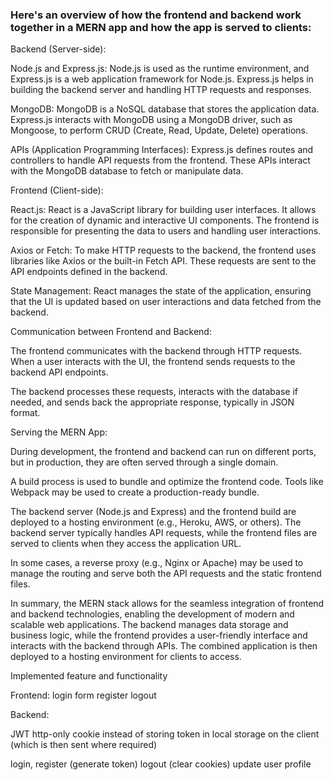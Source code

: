 ### Here's an overview of how the frontend and backend work together in a MERN app and how the app is served to clients:

Backend (Server-side):

Node.js and Express.js: Node.js is used as the runtime environment, and Express.js is a web application framework for Node.js. Express.js helps in building the backend server and handling HTTP requests and responses.

MongoDB: MongoDB is a NoSQL database that stores the application data. Express.js interacts with MongoDB using a MongoDB driver, such as Mongoose, to perform CRUD (Create, Read, Update, Delete) operations.

APIs (Application Programming Interfaces): Express.js defines routes and controllers to handle API requests from the frontend. These APIs interact with the MongoDB database to fetch or manipulate data.

Frontend (Client-side):

React.js: React is a JavaScript library for building user interfaces. It allows for the creation of dynamic and interactive UI components. The frontend is responsible for presenting the data to users and handling user interactions.

Axios or Fetch: To make HTTP requests to the backend, the frontend uses libraries like Axios or the built-in Fetch API. These requests are sent to the API endpoints defined in the backend.

State Management: React manages the state of the application, ensuring that the UI is updated based on user interactions and data fetched from the backend.

Communication between Frontend and Backend:

The frontend communicates with the backend through HTTP requests. When a user interacts with the UI, the frontend sends requests to the backend API endpoints.

The backend processes these requests, interacts with the database if needed, and sends back the appropriate response, typically in JSON format.

Serving the MERN App:

During development, the frontend and backend can run on different ports, but in production, they are often served through a single domain.

A build process is used to bundle and optimize the frontend code. Tools like Webpack may be used to create a production-ready bundle.

The backend server (Node.js and Express) and the frontend build are deployed to a hosting environment (e.g., Heroku, AWS, or others). The backend server typically handles API requests, while the frontend files are served to clients when they access the application URL.

In some cases, a reverse proxy (e.g., Nginx or Apache) may be used to manage the routing and serve both the API requests and the static frontend files.

In summary, the MERN stack allows for the seamless integration of frontend and backend technologies, enabling the development of modern and scalable web applications. The backend manages data storage and business logic, while the frontend provides a user-friendly interface and interacts with the backend through APIs. The combined application is then deployed to a hosting environment for clients to access.

Implemented feature and functionality

Frontend:
login form
register
logout

Backend:

JWT http-only cookie instead of storing token in local storage on the client (which is then sent where required)

login, register (generate token)
logout (clear cookies)
update user profile
